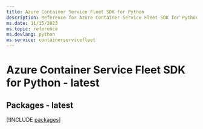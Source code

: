 ```yaml
---
title: Azure Container Service Fleet SDK for Python
description: Reference for Azure Container Service Fleet SDK for Python
ms.date: 11/15/2023
ms.topic: reference
ms.devlang: python
ms.service: containerservicefleet
---
```

# Azure Container Service Fleet SDK for Python - latest
## Packages - latest
[!INCLUDE [packages](container-service-fleet-index.md)]